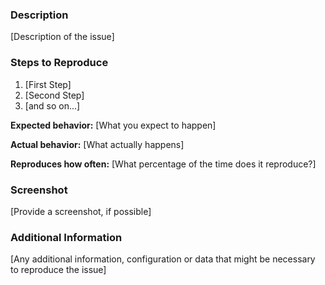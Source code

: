 <!--
  Want to request a feature and not report an issue?
  
  Use this template instead: https://github.com/surfbirdapp/surfbird/blob/master/.github/FEATURE_TEMPLATE.md
-->

### Description

[Description of the issue]

### Steps to Reproduce

1. [First Step]
2. [Second Step]
3. [and so on...]

**Expected behavior:** [What you expect to happen]

**Actual behavior:** [What actually happens]

**Reproduces how often:** [What percentage of the time does it reproduce?]

### Screenshot

[Provide a screenshot, if possible]

### Additional Information

[Any additional information, configuration or data that might be necessary to reproduce the issue]